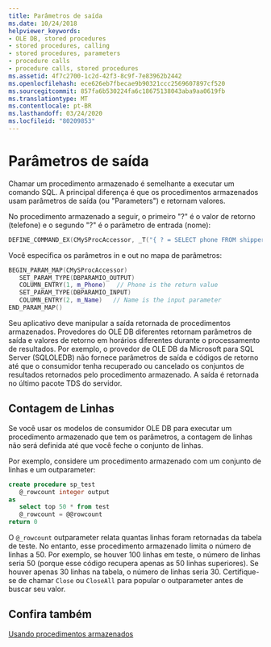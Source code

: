 ```yaml
---
title: Parâmetros de saída
ms.date: 10/24/2018
helpviewer_keywords:
- OLE DB, stored procedures
- stored procedures, calling
- stored procedures, parameters
- procedure calls
- procedure calls, stored procedures
ms.assetid: 4f7c2700-1c2d-42f3-8c9f-7e83962b2442
ms.openlocfilehash: ece626eb7fbecae9b90321ccc2569607897cf520
ms.sourcegitcommit: 857fa6b530224fa6c18675138043aba9aa0619fb
ms.translationtype: MT
ms.contentlocale: pt-BR
ms.lasthandoff: 03/24/2020
ms.locfileid: "80209853"
---
```

# <a name="output-parameters"></a>Parâmetros de saída

Chamar um procedimento armazenado é semelhante a executar um comando SQL. A principal diferença é que os procedimentos armazenados usam parâmetros de saída (ou "Parameters") e retornam valores.

No procedimento armazenado a seguir, o primeiro "?" é o valor de retorno (telefone) e o segundo "?" é o parâmetro de entrada (nome):

```cpp
DEFINE_COMMAND_EX(CMySProcAccessor, _T("{ ? = SELECT phone FROM shippers WHERE name = ? }"))
```

Você especifica os parâmetros in e out no mapa de parâmetros:

```cpp
BEGIN_PARAM_MAP(CMySProcAccessor)
   SET_PARAM_TYPE(DBPARAMIO_OUTPUT)
   COLUMN_ENTRY(1, m_Phone)   // Phone is the return value
   SET_PARAM_TYPE(DBPARAMIO_INPUT)
   COLUMN_ENTRY(2, m_Name)   // Name is the input parameter
END_PARAM_MAP()
```

Seu aplicativo deve manipular a saída retornada de procedimentos armazenados. Provedores do OLE DB diferentes retornam parâmetros de saída e valores de retorno em horários diferentes durante o processamento de resultados. Por exemplo, o provedor de OLE DB da Microsoft para SQL Server (SQLOLEDB) não fornece parâmetros de saída e códigos de retorno até que o consumidor tenha recuperado ou cancelado os conjuntos de resultados retornados pelo procedimento armazenado. A saída é retornada no último pacote TDS do servidor.

## <a name="row-count"></a>Contagem de Linhas

Se você usar os modelos de consumidor OLE DB para executar um procedimento armazenado que tem os parâmetros, a contagem de linhas não será definida até que você feche o conjunto de linhas.

Por exemplo, considere um procedimento armazenado com um conjunto de linhas e um outparameter:

```sql
create procedure sp_test
   @_rowcount integer output
as
   select top 50 * from test
   @_rowcount = @@rowcount
return 0
```

O `@_rowcount` outparameter relata quantas linhas foram retornadas da tabela de teste. No entanto, esse procedimento armazenado limita o número de linhas a 50. Por exemplo, se houver 100 linhas em teste, o número de linhas seria 50 (porque esse código recupera apenas as 50 linhas superiores). Se houver apenas 30 linhas na tabela, o número de linhas seria 30. Certifique-se de chamar `Close` ou `CloseAll` para popular o outparameter antes de buscar seu valor.

## <a name="see-also"></a>Confira também

[Usando procedimentos armazenados](../../data/oledb/using-stored-procedures.md)
